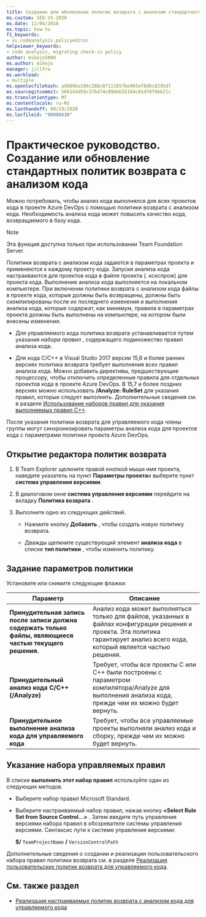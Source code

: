 ```yaml
---
title: Создание или обновление политик возврата с анализом стандартного кода
ms.custom: SEO-VS-2020
ms.date: 11/04/2016
ms.topic: how-to
f1_keywords:
- vs.codeanalysis.policyeditor
helpviewer_keywords:
- code analysis, migrating check-in policy
author: mikejo5000
ms.author: mikejo
manager: jillfra
ms.workload:
- multiple
ms.openlocfilehash: ad889ba106c288c07111857be965ef8d6c8295df
ms.sourcegitcommit: 566144d59c376474c09bbb55164c01d70f4b621c
ms.translationtype: MT
ms.contentlocale: ru-RU
ms.lasthandoff: 09/19/2020
ms.locfileid: "90808630"
---
```

# <a name="how-to-create-or-update-standard-code-analysis-check-in-policies"></a>Практическое руководство. Создание или обновление стандартных политик возврата с анализом кода

Можно потребовать, чтобы анализ кода выполнялся для всех проектов кода в проекте Azure DevOps с помощью политики возврата с анализом кода. Необходимость анализа кода может повысить качество кода, возвращаемого в базу кода.

> [!NOTE]
> Эта функция доступна только при использовании Team Foundation Server.

Политики возврата с анализом кода задаются в параметрах проекта и применяются к каждому проекту кода. Запуски анализа кода настраиваются для проектов кода в файле проекта (. кскспрож) для проекта кода. Выполнение анализа кода выполняется на локальном компьютере. При включении политики возврата с анализом кода файлы в проекте кода, которые должны быть возвращены, должны быть скомпилированы после их последнего изменения и выполнения анализа кода, которые содержат, как минимум, правила в параметрах проекта должны быть выполнены на компьютере, на котором были внесены изменения.

- Для управляемого кода политика возврата устанавливается путем указания *набора правил* , содержащего подмножество правил анализа кода.

- Для кода C/C++ в Visual Studio 2017 версии 15,6 и более ранних версиях политика возврата требует выполнения всех правил анализа кода. Можно добавить директивы, предшествующие процессору, чтобы отключить определенные правила для отдельных проектов кода в проекте Azure DevOps. В 15,7 и более поздних версиях можно использовать **/Analyze: RuleSet** для указания правил, которые следует выполнить. Дополнительные сведения см. в разделе [Использование наборов правил для указания выполняемых правил C++](/cpp/code-quality/using-rule-sets-to-specify-the-cpp-rules-to-run).

После указания политики возврата для управляемого кода члены группы могут синхронизировать параметры анализа кода для проектов кода с параметрами политики проекта Azure DevOps.

## <a name="to-open-the-check-in-policy-editor"></a>Открытие редактора политик возврата

1. В Team Explorer щелкните правой кнопкой мыши имя проекта, наведите указатель на пункт **Параметры проекта**и выберите пункт **система управления версиями**.

1. В диалоговом окне **система управления версиями** перейдите на вкладку **Политика возврата** .

1. Выполните одно из следующих действий.

    - Нажмите кнопку **Добавить** , чтобы создать новую политику возврата.

    - Дважды щелкните существующий элемент **анализа кода** в списке **тип политики** , чтобы изменить политику.

## <a name="to-set-policy-options"></a>Задание параметров политики

Установите или снимите следующие флажки:

|Параметр|Описание|
|------------|-----------------|
|**Принудительная запись после записи должна содержать только файлы, являющиеся частью текущего решения.**|Анализ кода может выполняться только для файлов, указанных в файлах конфигурации решения и проекта. Эта политика гарантирует анализ всего кода, который является частью решения.|
|**Принудительный анализ кода C/C++ (/Analyze)**|Требует, чтобы все проекты C или C++ были построены с параметром компилятора/Analyze для выполнения анализа кода, прежде чем их можно будет вернуть.|
|**Принудительное выполнение анализа кода для управляемого кода**|Требует, чтобы все управляемые проекты выполняли анализ кода и сборку, прежде чем их можно будет вернуть.|

## <a name="to-specify-a-managed-rule-set"></a>Указание набора управляемых правил

В списке **выполнить этот набор правил** используйте один из следующих методов.

- Выберите набор правил Microsoft Standard.

- Выберите настраиваемый набор правил, нажав кнопку **\<Select Rule Set from Source Control...>** . Затем введите путь управления версиями набора правил в обозревателе системы управления версиями. Синтаксис пути к системе управления версиями:

   **$/** `TeamProjectName` **/** `VersionControlPath`

Дополнительные сведения о создании и реализации пользовательского набора правил политики возврата см. в разделе [Реализация пользовательских политик возврата для управляемого кода](../code-quality/implementing-custom-code-analysis-check-in-policies-for-managed-code.md).

## <a name="see-also"></a>См. также раздел

- [Реализация настраиваемых политик возврата с анализом кода для управляемого кода](../code-quality/implementing-custom-code-analysis-check-in-policies-for-managed-code.md)
